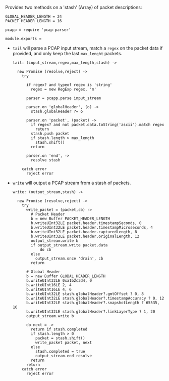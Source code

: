 Provides two methods on a 'stash' (Array) of packet descriptions:

    GLOBAL_HEADER_LENGTH = 24
    PACKET_HEADER_LENGTH = 16

    pcapp = require 'pcap-parser'

    module.exports =

- `tail` will parse a PCAP input stream, match a `regex` on the packet data if provided, and only keep the last `max_lenght` packets.

      tail: (input_stream,regex,max_length,stash) ->

        new Promise (resolve,reject) ->
          try

            if regex? and typeof regex is 'string'
              regex = new RegExp regex, 'm'

            parser = pcapp.parse input_stream

            parser.on 'globalHeader', (o) ->
              stash.globalHeader ?= o

            parser.on 'packet', (packet) ->
              if regex? and not packet.data.toString('ascii').match regex
                return
              stash.push packet
              if stash.length > max_length
                stash.shift()
              return

            parser.on 'end', ->
              resolve stash

          catch error
            reject error

- `write` will output a PCAP stream from a stash of packets.

      write: (output_stream,stash) ->

        new Promise (resolve,reject) ->
          try
            write_packet = (packet,cb) ->
              # Packet Header
              b = new Buffer PACKET_HEADER_LENGTH
              b.writeUInt32LE packet.header.timestampSeconds, 0
              b.writeUInt32LE packet.header.timestampMicroseconds, 4
              b.writeUInt32LE packet.header.capturedLength, 8
              b.writeUInt32LE packet.header.originalLength, 12
              output_stream.write b
              if output_stream.write packet.data
                  do cb
              else
                output_stream.once 'drain', cb
              return

            # Global Header
            b = new Buffer GLOBAL_HEADER_LENGTH
            b.writeUInt32LE 0xa1b2c3d4, 0
            b.writeUInt16LE 2, 4
            b.writeUInt16LE 4, 6
            b.writeUInt32LE stash.globalHeader?.gmtOffset ? 0, 8
            b.writeUInt32LE stash.globalHeader?.timestampAccuracy ? 0, 12
            b.writeUInt32LE stash.globalHeader?.snapshotLength ? 65535, 16
            b.writeUInt32LE stash.globalHeader?.linkLayerType ? 1, 20
            output_stream.write b

            do next = ->
              return if stash.completed
              if stash.length > 0
                packet = stash.shift()
                write_packet packet, next
              else
                stash.completed = true
                output_stream.end resolve
              return
            return
          catch error
            reject error

